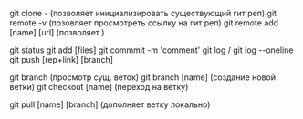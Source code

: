 git clone - (позволяет инициализировать существующий гит реп)
git remote -v (позовляет просмотреть ссылку на гит реп)
git remote add [name] [url] (позволяет )

git status
git add [files]
git commmit -m 'comment'
git log / git log --oneline
git push [rep+link] [branch]

git branch (просмотр сущ. веток)
git branch [name] (создание новой ветки)
git checkout [name] (переход на ветку)

git pull [name] [branch] (дополняет ветку локально)
